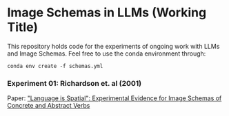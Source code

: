 # Image Schemas in LLMs (Working Title)

This repository holds code for the experiments of ongoing work with LLMs and Image Schemas. Feel free to use the conda environment through:

`conda env create -f schemas.yml`

### Experiment 01: Richardson et. al (2001)

Paper: ["Language is Spatial": Experimental Evidence for Image Schemas of Concrete and Abstract
Verbs](https://escholarship.org/content/qt9vs820bx/qt9vs820bx.pdf)
